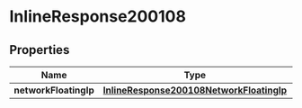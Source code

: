 

# InlineResponse200108

## Properties

Name | Type | Description | Notes
------------ | ------------- | ------------- | -------------
**networkFloatingIp** | [**InlineResponse200108NetworkFloatingIp**](InlineResponse200108NetworkFloatingIp.md) |  |  [optional]



